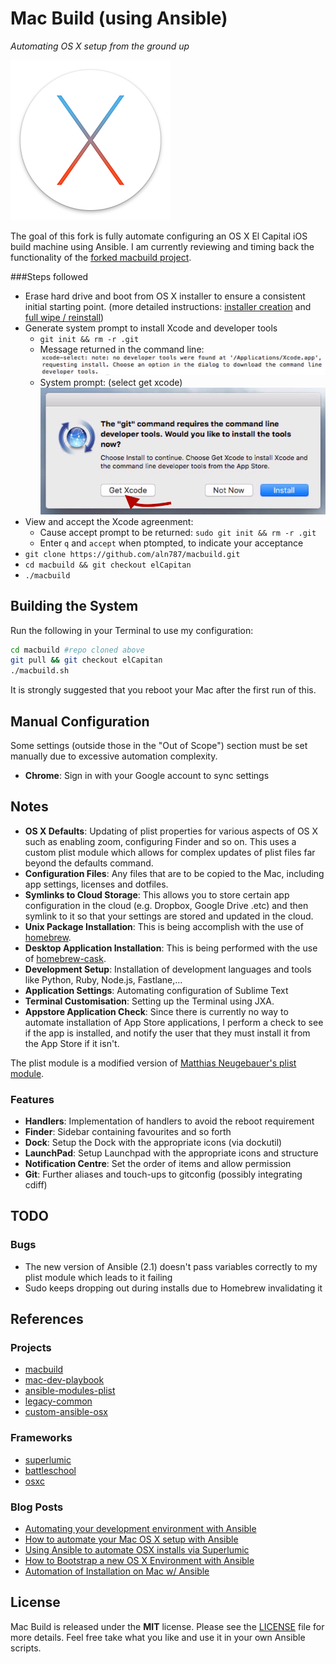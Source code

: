 # Mac Build (using Ansible)
*Automating OS X setup from the ground up*

![](images/osx-el_capitan-logo.png)

The goal of this fork is fully automate configuring an OS X El Capital iOS 
build machine using Ansible.  I am currently reviewing and timing back the 
functionality of the [forked macbuild project](https://github.com/fgimian/macbuild).

###Steps followed
- Erase hard drive and boot from OS X installer to ensure a consistent 
initial starting point. (more detailed instructions:
[installer creation](http://osxdaily.com/2015/09/30/create-os-x-el-capitan-boot-install-drive/) and [full wipe / reinstall](http://osxdaily.com/2015/10/01/clean-install-os-x-el-capitan-mac/))
- Generate system prompt to install Xcode and developer tools
  - `git init && rm -r .git` 
  - Message returned in the command line:![](images/xcode_and_developer_tools_not_installed.png)
  - System prompt: (select get xcode)![](images/get_xcode.png)
- View and accept the Xcode agreenment:
  - Cause accept prompt to be returned: `sudo git init && rm -r .git`
  - Enter `q` and `accept` when ptompted, to indicate your acceptance
- `git clone https://github.com/aln787/macbuild.git`
- `cd macbuild && git checkout elCapitan`
- `./macbuild`


## Building the System

Run the following in your Terminal to use my configuration:

```bash
cd macbuild #repo cloned above
git pull && git checkout elCapitan
./macbuild.sh
```

It is strongly suggested that you reboot your Mac after the first run
of this.

## Manual Configuration

Some settings (outside those in the "Out of Scope") section must be set 
manually due to excessive automation complexity.

* **Chrome**: Sign in with your Google account to sync settings

## Notes

* **OS X Defaults**: Updating of plist properties for various aspects of OS X 
  such as enabling zoom, configuring Finder and so on.  This uses a custom
  plist module which allows for complex updates of plist files far beyond
  the defaults command.
* **Configuration Files**: Any files that are to be copied to the Mac, 
  including app settings, licenses and dotfiles.
* **Symlinks to Cloud Storage**: This allows you to store certain app 
  configuration in the cloud (e.g. Dropbox, Google Drive .etc) and then
  symlink to it so that your settings are stored and updated in the cloud.
* **Unix Package Installation**: This is being accomplish with the use of
  [homebrew](https://github.com/Homebrew/homebrew).
* **Desktop Application Installation**: This is being performed with the use
  of [homebrew-cask](https://github.com/caskroom/homebrew-cask).
* **Development Setup**: Installation of development languages and tools like Python, Ruby, Node.js, Fastlane,...
* **Application Settings**: Automating configuration of Sublime Text
* **Terminal Customisation**: Setting up the Terminal using JXA.
* **Appstore Application Check**: Since there is currently no way to automate
  installation of App Store applications, I perform a check to see if the app
  is installed, and notify the user that they must install it from the App 
  Store if it isn't.

The plist module is a modified version of
[Matthias Neugebauer's plist module](https://github.com/mtneug/ansible-modules-plist).

### Features

* **Handlers**: Implementation of handlers to avoid the reboot requirement
* **Finder**: Sidebar containing favourites and so forth
* **Dock**: Setup the Dock with the appropriate icons (via dockutil)
* **LaunchPad**: Setup Launchpad with the appropriate icons and structure
* **Notification Centre**: Set the order of items and allow permission
* **Git**: Further aliases and touch-ups to gitconfig (possibly 
  integrating cdiff)

## TODO

### Bugs

* The new version of Ansible (2.1) doesn't pass variables correctly to my plist module which leads to it failing
* Sudo keeps dropping out during installs due to Homebrew invalidating it

## References

### Projects

* [macbuild](https://github.com/fgimian/macbuild)
* [mac-dev-playbook](https://github.com/geerlingguy/mac-dev-playbook)
* [ansible-modules-plist](https://github.com/mtneug/ansible-modules-plist)
* [legacy-common](https://github.com/osxc/legacy-common)
* [custom-ansible-osx](https://github.com/mtneug/custom-ansible-osx)

### Frameworks

* [superlumic](https://github.com/superlumic/superlumic)
* [battleschool](https://github.com/spencergibb/battleschool)
* [osxc](http://osxc.github.io/)

### Blog Posts

* [Automating your development environment with Ansible](http://www.nickhammond.com/automating-development-environment-ansible/)
* [How to automate your Mac OS X setup with Ansible](https://blog.vandenbrand.org/2016/01/04/how-to-automate-your-mac-os-x-setup-with-ansible/)
* [Using Ansible to automate OSX installs via Superlumic](http://vanderveer.be/2015/09/27/using-ansible-to-automate-osx-installs-via-superlumic.html)
* [How to Bootstrap a new OS X Environment with Ansible](http://flounderedge.com/bootstrap-new-os-x-environment-ansible/)
* [Automation of Installation on Mac w/ Ansible](https://medium.com/@hackyGQ/automation-of-installation-on-mac-w-ansible-21354cce0d7b#.j7rujxwgc)

## License

Mac Build is released under the **MIT** license. Please see the
[LICENSE](https://github.com/fgimian/macbuild/blob/master/LICENSE) file for more details.  Feel free take what you like and use it in your own Ansible scripts.
